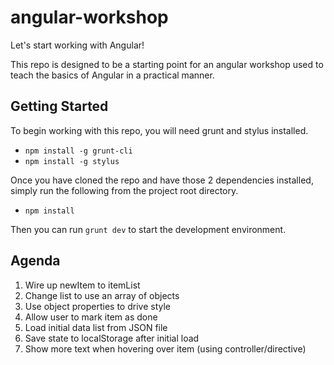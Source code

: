 angular-workshop
================

Let's start working with Angular!

This repo is designed to be a starting point for an angular workshop used to teach the basics of Angular in a practical manner.

## Getting Started

To begin working with this repo, you will need grunt and stylus installed.

- `npm install -g grunt-cli`
- `npm install -g stylus`

Once you have cloned the repo and have those 2 dependencies installed, simply run the following from the project root directory.

- `npm install`

Then you can run `grunt dev` to start the development environment.

## Agenda
1. Wire up newItem to itemList
2. Change list to use an array of objects
3. Use object properties to drive style
4. Allow user to mark item as done
5. Load initial data list from JSON file
6. Save state to localStorage after initial load
7. Show more text when hovering over item (using controller/directive)